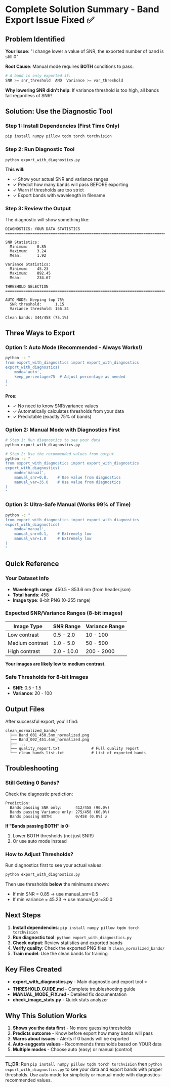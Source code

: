 # Complete Solution Summary - Band Export Issue Fixed ✅

## Problem Identified

**Your Issue**: "I change lower a value of SNR, the exported number of band is still 0"

**Root Cause**: Manual mode requires **BOTH** conditions to pass:
```python
# A band is only exported if:
SNR >= snr_threshold  AND  Variance >= var_threshold
```

**Why lowering SNR didn't help**: If variance threshold is too high, all bands fail regardless of SNR!

## Solution: Use the Diagnostic Tool

### Step 1: Install Dependencies (First Time Only)

```bash
pip install numpy pillow tqdm torch torchvision
```

### Step 2: Run Diagnostic Tool

```bash
python export_with_diagnostics.py
```

**This will:**
- ✓ Show your actual SNR and variance ranges
- ✓ Predict how many bands will pass BEFORE exporting
- ✓ Warn if thresholds are too strict
- ✓ Export bands with wavelength in filename

### Step 3: Review the Output

The diagnostic will show something like:

```
DIAGNOSTICS: YOUR DATA STATISTICS
==================================================================================

SNR Statistics:
  Minimum:    0.85
  Maximum:    3.24
  Mean:       1.92

Variance Statistics:
  Minimum:    45.23
  Maximum:    892.45
  Mean:       234.67

THRESHOLD SELECTION
==================================================================================

AUTO MODE: Keeping top 75%
  SNR threshold:      1.15
  Variance threshold: 156.34

Clean bands: 344/458 (75.1%)
```

## Three Ways to Export

### Option 1: Auto Mode (Recommended - Always Works!)

```bash
python -c "
from export_with_diagnostics import export_with_diagnostics
export_with_diagnostics(
    mode='auto',
    keep_percentage=75  # Adjust percentage as needed
)
"
```

**Pros:**
- ✓ No need to know SNR/variance values
- ✓ Automatically calculates thresholds from your data
- ✓ Predictable (exactly 75% of bands)

### Option 2: Manual Mode with Diagnostics First

```bash
# Step 1: Run diagnostics to see your data
python export_with_diagnostics.py

# Step 2: Use the recommended values from output
python -c "
from export_with_diagnostics import export_with_diagnostics
export_with_diagnostics(
    mode='manual',
    manual_snr=0.8,    # Use value from diagnostics
    manual_var=35.0    # Use value from diagnostics
)
"
```

### Option 3: Ultra-Safe Manual (Works 99% of Time)

```bash
python -c "
from export_with_diagnostics import export_with_diagnostics
export_with_diagnostics(
    mode='manual',
    manual_snr=0.1,    # Extremely low
    manual_var=1.0     # Extremely low
)
"
```

## Quick Reference

### Your Dataset Info
- **Wavelength range**: 450.5 - 853.6 nm (from header.json)
- **Total bands**: 458
- **Image type**: 8-bit PNG (0-255 range)

### Expected SNR/Variance Ranges (8-bit images)
| Image Type      | SNR Range   | Variance Range |
|----------------|-------------|----------------|
| Low contrast   | 0.5 - 2.0   | 10 - 100       |
| Medium contrast| 1.0 - 5.0   | 50 - 500       |
| High contrast  | 2.0 - 10.0  | 200 - 2000     |

**Your images are likely low to medium contrast.**

### Safe Thresholds for 8-bit Images
- **SNR**: 0.5 - 1.5
- **Variance**: 20 - 100

## Output Files

After successful export, you'll find:

```
clean_normalized_bands/
  ├── Band_001_450.5nm_normalized.png
  ├── Band_002_451.4nm_normalized.png
  ├── ...
  ├── quality_report.txt              # Full quality report
  └── clean_bands_list.txt            # List of exported bands
```

## Troubleshooting

### Still Getting 0 Bands?

Check the diagnostic prediction:
```
Prediction:
  Bands passing SNR only:      412/458 (90.0%)
  Bands passing Variance only: 275/458 (60.0%)
  Bands passing BOTH:          0/458 (0.0%) ✗
```

**If "Bands passing BOTH" is 0:**
1. Lower BOTH thresholds (not just SNR!)
2. Or use auto mode instead

### How to Adjust Thresholds?

Run diagnostics first to see your actual values:
```bash
python export_with_diagnostics.py
```

Then use thresholds **below** the minimums shown:
- If min SNR = 0.85 → use manual_snr=0.5
- If min variance = 45.23 → use manual_var=30.0

## Next Steps

1. **Install dependencies**: `pip install numpy pillow tqdm torch torchvision`
2. **Run diagnostic tool**: `python export_with_diagnostics.py`
3. **Check output**: Review statistics and exported bands
4. **Verify quality**: Check the exported PNG files in `clean_normalized_bands/`
5. **Train model**: Use the clean bands for training

## Key Files Created

- **export_with_diagnostics.py** - Main diagnostic and export tool ⭐
- **THRESHOLD_GUIDE.md** - Complete troubleshooting guide
- **MANUAL_MODE_FIX.md** - Detailed fix documentation
- **check_image_stats.py** - Quick stats analyzer

## Why This Solution Works

1. **Shows you the data first** - No more guessing thresholds
2. **Predicts outcome** - Know before export how many bands will pass
3. **Warns about issues** - Alerts if 0 bands will be exported
4. **Auto-suggests values** - Recommends thresholds based on YOUR data
5. **Multiple modes** - Choose auto (easy) or manual (control)

---

**TL;DR**: Run `pip install numpy pillow tqdm torch torchvision` then `python export_with_diagnostics.py` to see your data and export bands with proper thresholds. Use auto mode for simplicity or manual mode with diagnostics-recommended values.

